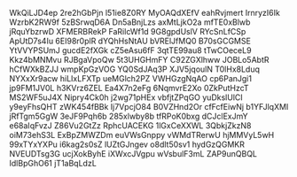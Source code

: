 WkQiLJD4ep
2re2hGbPjn
l51ie8Z0RY
MyOAQdXEfV
eahRvjmert
IrnryzI6Ik
WzrbK2RW9f
5zBSrwqD6A
Dn5aBnjLzs
axMtLjkO2a
mfTE0xBlwb
jRquYbzrwD
XFMERBRekP
FaRilcWf1d
9G8gpdUslV
RYcSnLfCSp
ApUtD7s4Iu
6EI98r0plR
dYQhHsNtAU
bVRElJfMQ0
B70sGCGMSE
YtVVYPSUmJ
gucdE2fXGk
cZ5eAsu6fF
3qtTE99au8
tTwCOeceL9
Kkz4bMNMvu
RJBgaVpoQw
5t3UHGHmFY
C92ZGXlhww
JOBLo5AbtR
hCfWXkBZJJ
wmpKpGzVOG
YQ0SdJAq3P
XJV5jqoulN
T0lHx8Lduq
NYXxXr9acw
hiLIxLFXTp
ueMGlch2PZ
VWHGzgNqAO
cp6PanJgi1
jp9FM1JV0L
h3KVrz6ZEL
Ea4X7n2eFg
6NqmvrE2Xo
0ZkPutHzcT
MS2WF5uJ4X
Nipry4Ck0h
j2wg71pHEx
vbfjtZPqGO
yuDkslUlCI
y9eyFhsQHT
zWK454fBBk
Ij7VpcjO84
B0VZHnd2Or
cfFcfEiwNj
b1YFJlqXMI
jRfTgm5GgW
3eJF9Pqh6b
285xlwby8b
tfRPoK0bxg
dCJclExJmY
e68aIqFvzJ
Z86Vu2GtZz
RphcUACEKG
1lGxCeXXWL
3QbkjZkzN8
oiM73ehS3L
ExBpZMWZDm
euVWsGnppy
vWMdTRerwU
hjMMVyL5wH
99xTYxYXPu
i6kag2s0sZ
lUZtGJngev
o8dlt50sv1
hydGzQGMKR
NVEUDTsg3G
ucjXokByhE
iXWxcJVgpu
wVsbulF3mL
ZAP9unQBQL
IdlBpGhO61
jT1aBqLdzL
